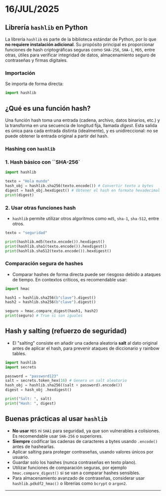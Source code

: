 # 16/JUL/2025

## Librería `hashlib` en Python

La librería `hashlib` es parte de la biblioteca estándar de Python, por lo que **no requiere instalación adicional**. Su propósito principal es proporcionar funciones de hash criptográficas seguras como `SHA-256`, `SHA-1`, `MD5`, entre otras, útiles para verificar integridad de datos, almacenamiento seguro de contraseñas y firmas digitales.

### Importación

Se importa de forma directa:

```python
import hashlib
```

## ¿Qué es una función hash?

Una función hash toma una entrada (cadena, archivo, datos binarios, etc.) y la transforma en una secuencia de longitud fija, llamada *digest*. Esta salida es única para cada entrada distinta (idealmente), y es unidireccional: no se puede obtener la entrada original a partir del hash.

### Hashing con `hashlib`

### 1. Hash básico con ``SHA-256`

```python
import hashlib

texto = "Hola mundo"
hash_obj = hashlib.sha256(texto.encode()) # Convertir texto a bytes
digest = hash_obj.hexdigest() # Obtener el hash en formato hexadecimal
print(digest)
```

### 2. Usar otras funciones hash 

- `hashlib` permite utilizar otros algoritmos como `md5`, `sha-1`, `sha-512`, entre otros.
```python
texto = "seguridad"

print(hashlib.md5(texto.encode()).hexdigest()
print(hashlib.sha1(texto.encode()).hexdigest()
print(hashlib.sha512(texto.encode()).hexdigest()
```

### Comparación segura de hashes

- Comparar hashes de forma directa puede ser riesgoso debido a ataques de tiempo. En contextos críticos, es recomendable usar:
```python
import hmac

hash1 = hashlib.sha256(b"clave").digest()
hash2 = hashlib.sha256(b"clave").digest()

seguro = hmac.compare_digest(hash1, hash2)
print(seguro) # True si son iguales
```

## Hash y salting (refuerzo de seguridad)

- El "salting" consiste en añadir una cadena aleatoria **salt** al dato original antes de aplicar el hash, para prevenir ataques de diccionario y rainbow tables.
```python
import hashlib
import secrets

password = "password123"
salt = secrets.token_hex(16) # Genera un salt aleatorio
hash_obj = hashlib.sha256((salt + password).encode())
digest = hash_obj .hexdigest()

print("Salt: ", salt)
print("Hash: ", digest)
```

## Buenas prácticas al usar `hashlib`

- **No usar** `MD5` ni `SHA1` para seguridad, ya que son vulnerables a colisiones. Es recomendable usar `SHA-256` o superiores.
- **Siempre** codificar las cadenas de caracteres a bytes usando `.encode()` antes de hashearlas.
- Aplicar salting para proteger contraseñas, usando valores únicos por usuario.
- Guardar solo los hashes (nunca contraseñas en texto plano).
- Utilizar funciones de comparación seguras, por ejemplo `hmac.compare_digest()` si se van a comparar hashes sensibles.
- Para almacenamiento avanzado de contraseñas, considerar usar `hashlib.pdkdf2_hmac()` o librerías como `bcrypt` o `argon2`.

---









